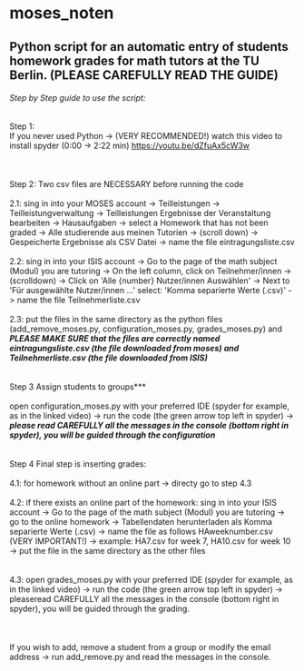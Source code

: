 # moses_noten
## Python script for an automatic entry of students homework grades for math tutors at the TU Berlin. (PLEASE CAREFULLY READ THE GUIDE)<br/>

###### Step by Step guide to use the script:<br/>

Step 1:<br/>
If you never used Python -> (VERY RECOMMENDED!) watch this video to install spyder (0:00 -> 2:22 min) https://youtu.be/dZfuAx5cW3w  
<br/>
<br/>
<br/>
Step 2: Two csv files are NECESSARY before running the code
<br/>
<br/>
2.1: sing in into your MOSES account -> Teilleistungen -> Teilleistungverwaltung -> Teilleistungen Ergebnisse der Veranstaltung bearbeiten -> Hausaufgaben ->
select a Homework that has not been graded -> Alle studierende aus meinen Tutorien -> (scroll down) -> Gespeicherte Ergebnisse als CSV Datei -> name the file
eintragungsliste.csv
<br/>
<br/>
2.2: sing in into your ISIS account -> Go to the page of the math subject (Modul) you are tutoring -> On the left column, click on Teilnehmer/innen -> 
(scrolldown) -> Click on 'Alle {number} Nutzer/innen Auswählen' -> Next to 'Für ausgewählte Nutzer/innen …' select: 'Komma separierte Werte (.csv)' -> name the 
file Teilnehmerliste.csv 
<br/>
<br/>
2.3: put the files in the same directory as the python files (add_remove_moses.py, configuration_moses.py, grades_moses.py) and ***PLEASE MAKE SURE that the files 
are correctly named eintragungsliste.csv (the file downloaded from moses) and Teilnehmerliste.csv (the file downloaded from ISIS)*** 
<br/>
<br/>
<br/>
Step 3 Assign students to groups***
<br/>
<br/>
open configuration_moses.py with your preferred IDE (spyder for example, as in the linked video) -> run the code (the green arrow top left in spyder) -> ***please 
read CAREFULLY all the messages in the console (bottom right in spyder), you will be guided through the configuration***
<br/>
<br/>
<br/>
Step 4 Final step is inserting grades: 
<br/>
<br/>
4.1: for homework without an online part -> directy go to step 4.3
<br/>
<br/>
4.2: if there exists an online part of the homework: sing in into your ISIS account -> Go to the page of the math subject (Modul) you are tutoring -> go to the 
online homework -> Tabellendaten herunterladen als Komma separierte Werte (.csv) -> name the file as follows HAweeknumber.csv (VERY IMPORTANT!) -> example: 
HA7.csv for week 7, HA10.csv for week 10 -> put the file in the same directory as the other files   
<br/>
<br/>
4.3: open grades_moses.py with your preferred IDE (spyder for example, as in the linked video) -> run the code (the green arrow top left in spyder) -> pleaseread 
CAREFULLY all the messages in the console (bottom right in spyder), you will be guided through the grading.  
<br/>
<br/>
<br/>
If you wish to add, remove a student from a group or modify the email address -> run add_remove.py and read the messages in the console.
